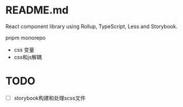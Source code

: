 # README.md
React component library using Rollup, TypeScript, Less and Storybook.

pnpm monorepo

- css 变量
- css和js解耦
  
# TODO
- [ ] storybook构建和处理scss文件
